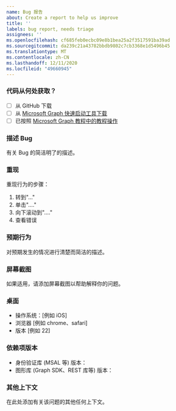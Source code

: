 ```yaml
---
name: Bug 报告
about: Create a report to help us improve
title: ''
labels: bug report, needs triage
assignees: ''
ms.openlocfilehash: cf685feb0ecbc09e8b1bea25a2f3517591ba39ad
ms.sourcegitcommit: da239c21a43782bbdb9802c7cb3368e1d5496b45
ms.translationtype: MT
ms.contentlocale: zh-CN
ms.lasthandoff: 12/11/2020
ms.locfileid: "49660945"
---
```

### <a name="where-did-you-get-the-code"></a>代码从何处获取？

- [ ] 从 GitHub 下载
- [ ] 从 [Microsoft Graph 快速启动工具下载](https://developer.microsoft.com/graph/quick-start)
- [ ] 已按照 [Microsoft Graph 教程中的教程操作](https://docs.microsoft.com/graph/tutorials)

### <a name="describe-the-bug"></a>描述 Bug

有关 Bug 的简洁明了的描述。

### <a name="to-reproduce"></a>重现

重现行为的步骤：

1. 转到"..."
1. 单击"...."
1. 向下滚动到"...."
1. 查看错误

### <a name="expected-behavior"></a>预期行为

对预期发生的情况进行清楚而简洁的描述。

### <a name="screenshots"></a>屏幕截图

如果适用，请添加屏幕截图以帮助解释你的问题。

### <a name="desktop"></a>桌面

- 操作系统：[例如 iOS]
- 浏览器 [例如 chrome、safari]
- 版本 [例如 22]

### <a name="dependency-versions"></a>依赖项版本

- 身份验证库 (MSAL 等) 版本：
- 图形库 (Graph SDK、REST 库等) 版本：

### <a name="additional-context"></a>其他上下文

在此处添加有关该问题的其他任何上下文。
